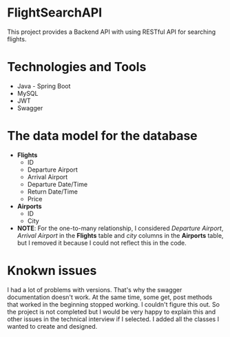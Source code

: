 # FlightSearchAPI
This project provides a Backend API with using RESTful API for searching flights.
# Technologies and Tools
- Java - Spring Boot
- MySQL
- JWT 
- Swagger
# The data model for the database
- **Flights**
  - ID
  - Departure Airport
  - Arrival Airport
  - Departure Date/Time
  - Return Date/Time
  - Price
- **Airports** 
  - ID
  - City
- **NOTE**: For the one-to-many relationship, I considered *Departure Airport*, *Arrival Airport* in the **Flights** table and *city* columns in the **Airports** table, but I removed it because I could not reflect this in the code.

# Knokwn issues 
I had a lot of problems with versions. That's why the swagger documentation doesn't work. At the same time, some get, post methods that worked in the beginning stopped working. I couldn't figure this out. So the project is not completed but I would be very happy to explain this and other issues in the technical interview if I selected. I added all the classes I wanted to create and designed.
